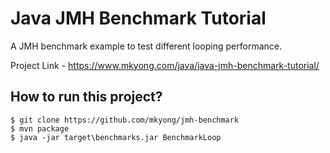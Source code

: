 # Java JMH Benchmark Tutorial
A JMH benchmark example to test different looping performance.

Project Link - https://www.mkyong.com/java/java-jmh-benchmark-tutorial/


## How to run this project?
```
$ git clone https://github.com/mkyong/jmh-benchmark
$ mvn package 
$ java -jar target\benchmarks.jar BenchmarkLoop
```